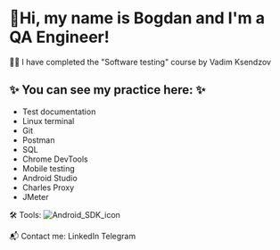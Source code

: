 # 🖖Hi, my name is Bogdan and I'm a QA Engineer!

👩‍💻 I have completed the "Software testing" course by Vadim Ksendzov

## ✨ You can see my practice here: ✨

+ Test documentation
+ Linux terminal
+ Git
+ Postman
+ SQL
+ Chrome DevTools
+ Mobile testing
+ Android Studio
+ Charles Proxy
+ JMeter

🛠 Tools:
![Android_SDK_icon](https://user-images.githubusercontent.com/74823760/163999583-cce3b605-81f9-49dd-9849-216d4d1e6d6b.png)

             

📬 Сontact me:
LinkedIn Telegram
